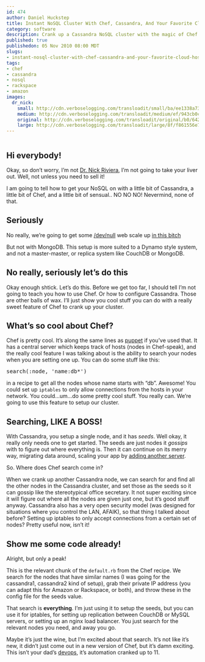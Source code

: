 ```yaml
--- 
id: 474
author: Daniel Huckstep
title: Instant NoSQL Cluster With Chef, Cassandra, And Your Favorite Cloud Hosting Provider
category: software
description: Crank up a Cassandra NoSQL cluster with the magic of Chef and cloud providers.
published: true
publishedon: 05 Nov 2010 08:00 MDT
slugs: 
- instant-nosql-cluster-with-chef-cassandra-and-your-favorite-cloud-hosting-provider
tags: 
- chef
- cassandra
- nosql
- rackspace
- amazon
images: 
  dr_nick: 
    small: http://cdn.verboselogging.com/transloadit/small/ba/ee1338a73e50dae3cb628fd414d180/dr-nick.gif
    medium: http://cdn.verboselogging.com/transloadit/medium/ef/943cb0c0aa1f0e47175ed7b2e5eea5/dr-nick.gif
    original: http://cdn.verboselogging.com/transloadit/original/b0/6426354b2b4f5b1b0042a3e1e1ac93/dr-nick.gif
    large: http://cdn.verboselogging.com/transloadit/large/8f/f861556e7576616711011b4b343bde/dr-nick.gif
---
```

<p><figure><img src="http://cdn.verboselogging.com/transloadit/medium/ef/943cb0c0aa1f0e47175ed7b2e5eea5/dr-nick.gif" class="fright bbottom bleft round medium" alt="" /></figure></p>
<h2>Hi everybody!</h2>
<p>Okay, so don&#8217;t worry, I&#8217;m not <a href="http://en.wikipedia.org/wiki/Dr._Nick_Riviera">Dr. Nick Riviera</a>, I&#8217;m not going to take your liver out. Well, not unless you need to sell it!</p>
<p>I am going to tell how to get your NoSQL on with a little bit of Cassandra, a little bit of Chef, and a little bit of sensual.. NO NO NO! Nevermind, none of that.</p>
<h2>Seriously</h2>
<p>No really, we&#8217;re going to get some <a href="http://www.xtranormal.com/watch/6995033/">/dev/null</a> web scale up <a href="http://www.explosm.net/db/files/Comics/Rob/upinthisbitch.png">in this bitch</a></p>
<p>But not with MongoDB. This setup is more suited to a Dynamo style system, and not a master-master, or replica system like CouchDB or MongoDB.</p>
<h2>No really, seriously let&#8217;s do this</h2>
<p>Okay enough shtick. Let&#8217;s do this. Before we get too far, I should tell I&#8217;m not going to teach you how to use Chef. Or how to configure Cassandra. Those are other balls of wax. I&#8217;ll just show you cool stuff you can do with a really sweet feature of Chef to crank up your cluster.</p>
<h2>What&#8217;s so cool about Chef?</h2>
<p>Chef is pretty cool. It&#8217;s along the same lines as <a href="http://www.puppetlabs.com/">puppet</a> if you&#8217;ve used that. It has a central server which keeps track of hosts (nodes in Chef-speak), and the really cool feature I was talking about is the ability to search your nodes when you are setting one up. You can do some stuff like this:</p>
<pre>search(:node, 'name:db*')</pre>
<p>in a recipe to get all the nodes whose name starts with &#8220;db&#8221;. Awesome! You could set up <code>iptables</code> to only allow connections from the hosts in your network. You could&#8230;um&#8230;do some pretty cool stuff. You really can. We&#8217;re going to use this feature to setup our cluster.</p>
<h2>Searching, <span class="caps">LIKE</span> A <span class="caps">BOSS</span>!</h2>
<p>With Cassandra, you setup a single node, and it has <em>seeds</em>. Well okay, it really only needs one to get started. The seeds are just nodes it <em>gossips</em> with to figure out where everything is. Then it can continue on its merry way, migrating data around, scaling your app by <a href="http://jamesgolick.com/2010/10/27/we-are-experiencing-too-much-load-lets-add-a-new-server..html">adding another server</a>.</p>
<p>So. Where does Chef search come in?</p>
<p>When we crank up another Cassandra node, we can search for and find all the other nodes in the Cassandra cluster, and set those as the seeds so it can gossip like the stereotypical office secretary. It not super exciting since it will figure out where all the nodes are given just one, but it&#8217;s good stuff anyway. Cassandra also has a very open security model (was designed for situations where you control the <span class="caps">LAN</span>, <span class="caps">AFAIK</span>), so that thing I talked about before? Setting up iptables to only accept connections from a certain set of nodes? Pretty useful now, isn&#8217;t it!</p>
<h2>Show me some code already!</h2>
<p>Alright, but only a peak!</p>
<script src="https://gist.github.com/662132.js?file=default.rb"></script><p>This is the relevant chunk of the <code>default.rb</code> from the Chef recipe. We search for the nodes that have similar names (I was going for the cassandra1, cassandra2 kind of setup), grab their private IP address (you can adapt this for Amazon or Rackspace, or both), and throw these in the config file for the seeds value.</p>
<p>That search is <strong>everything</strong>. I&#8217;m just using it to setup the seeds, but you can use it for iptables, for setting up replication between CouchDB or MySQL servers, or setting up an nginx load balancer. You just search for the relevant nodes you need, and away you go.</p>
<p>Maybe it&#8217;s just the wine, but I&#8217;m excited about that search. It&#8217;s not like it&#8217;s new, it didn&#8217;t just come out in a new version of Chef, but it&#8217;s damn exciting. This isn&#8217;t your dad&#8217;s <a href="http://en.wikipedia.org/wiki/DevOps">devops</a>, it&#8217;s automation cranked up to 11.</p>
